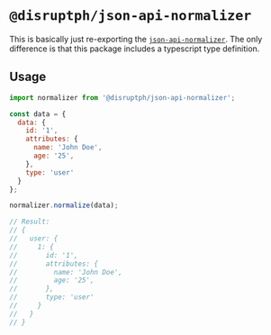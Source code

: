 # `@disruptph/json-api-normalizer`

This is basically just re-exporting the [`json-api-normalizer`](https://github.com/yury-dymov/json-api-normalizer#readme). The only difference is that this package includes a typescript type definition.

## Usage

```js
import normalizer from '@disruptph/json-api-normalizer';

const data = {
  data: {
    id: '1',
    attributes: {
      name: 'John Doe',
      age: '25',
    },
    type: 'user'
  }
};

normalizer.normalize(data);

// Result:
// {
//   user: {
//     1: {
//       id: '1',
//       attributes: {
//         name: 'John Doe',
//         age: '25',
//       },
//       type: 'user'
//     }
//   }
// }
```
